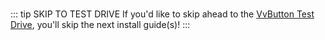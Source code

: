 
<br>

::: tip SKIP TO TEST DRIVE
If you'd like to skip ahead to the [VvButton Test Drive](/guides/test-drive-vv-button), you'll skip the next install guide(s)!
:::